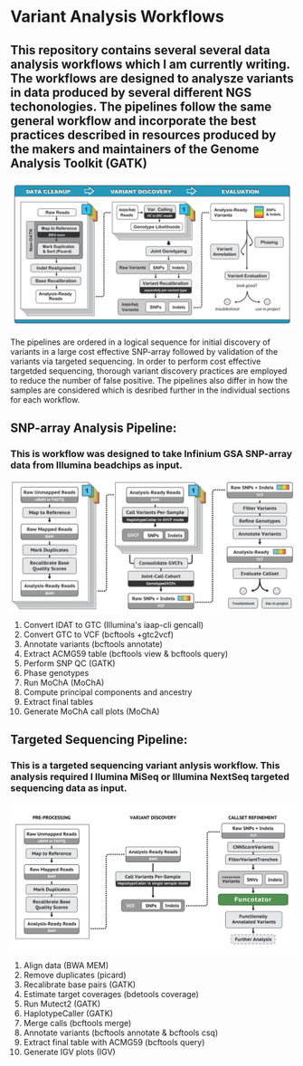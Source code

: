 # Variant Analysis Workflows
## This repository contains several several data analysis workflows which I am currently writing. The workflows are designed to analysze variants in data produced by several different NGS techonologies. The pipelines follow the same general workflow and incorporate the best practices described in resources produced by the makers and maintainers of the Genome Analysis Toolkit (GATK)

![GATK's Best Practices Workflow for DNA-Seq Variant Calling](/Pipeline-Overview-and-Related-Resources/Pipeline-Images/DNA-Seq-variant-calling-pipeline.png)

The pipelines are ordered in a logical sequence for initial discovery of variants in a large cost effective SNP-array followed by validation of the variants via targeted sequencing. In order to perform cost effective targetded sequencing, thorough variant discovery practices are employed to reduce the number of false positive. The pipelines also differ in how the samples are considered which is desribed further in the individual sections for each workflow.

## SNP-array Analysis Pipeline:
### This is workflow was designed to take Infinium GSA SNP-array data from Illumina beadchips as input.

![GATK's Germline Variant Discovery for Analysis of a Cohort of Samples](/Pipeline-Overview-and-Related-Resources/Pipeline-Images/Germline_Cohort_Variant_Discovery.png)

1) Convert IDAT to GTC (Illumina's iaap-cli gencall)
2) Convert GTC to VCF (bcftools +gtc2vcf)
3) Annotate variants (bcftools annotate)
4) Extract ACMG59 table (bcftools view & bcftools query)
5) Perform SNP QC (GATK)
6) Phase genotypes 
7) Run MoChA (MoChA)
8) Compute principal components and ancestry
9) Extract final tables
10) Generate MoChA call plots (MoChA)

## Targeted Sequencing Pipeline:
### This is a targeted sequencing variant anlysis workflow. This analysis required I llumina MiSeq or Illumina NextSeq targeted sequencing data as input.

![GATK's Germline Variant Discovery for Analysis of Individuals Samples](/Pipeline-Overview-and-Related-Resources/Pipeline-Images/Germline_Single_Sample_Variant_Discovery.png)

1) Align data (BWA MEM)
2) Remove duplicates (picard)
3) Recalibrate base pairs (GATK)
4) Estimate target coverages (bdetools coverage)
5) Run Mutect2 (GATK)
6) HaplotypeCaller (GATK)
7) Merge calls (bcftools merge)
8) Annotate variants (bcftools annotate & bcftools csq)
9) Extract final table with ACMG59 (bcftools query)
9) Generate IGV plots (IGV)

